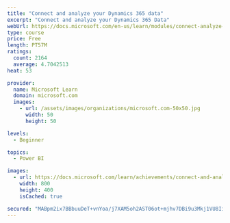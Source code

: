 ```yaml
---
title: "Connect and analyze your Dynamics 365 data​"
excerpt: "Connect and analyze your Dynamics 365 Data​"
webUrl: https://docs.microsoft.com/en-us/learn/modules/connect-analyze-dynamics-365-data/
type: course
price: Free
length: PT57M
ratings:
  count: 2164
  average: 4.7042513
heat: 53

provider:
  name: Microsoft Learn
  domain: microsoft.com
  images:
    - url: /assets/images/organizations/microsoft.com-50x50.jpg
      width: 50
      height: 50

levels:
  - Beginner

topics:
  - Power BI

images:
  - url: https://docs.microsoft.com/learn/achievements/connect-and-analyze-your-microsoft-dynamics-365-data-social.png
    width: 800
    height: 400
    isCached: true

secured: "MABpm2ix7BBbuuDeT+vnYoa/j7XAM5oh2AST06ot+mjhv7DBi9u3Mkj1VU8IicpN2wGPgIMbDf3DcyIMAi9gQWDTznQ0YCAXyONnRsLbuba3W23jgy9Uum0KEBwDXe2REKYlSJOalMo6rt57w/NFrqrXJitprnm5eAFPeorWgdJWX5Ve1hUyP1zAh+Ri15uEilxNQxwTHWWLSRZl11A7gL65ShsU2pDl89cR1bV3wEURFy1Igx+lkykO83cmGNxFA1h0uUi/jgE8ZynDRcA+Sf9S3aPUXcth4N7YNGKxK1K48wgoH+T5ENkHznu/ms+IOesu5gXgBoRPEvh0/Cyh65MC8aG+IxJ64g4Y1u3oEMPul2jYwIEVpGuqJQ8fGwPxbJ+dDbNQo5R85KemJS/zZfz2QFPKc1dorTt3ivfT6+Y=;HF2nhqbgDaIWkamXfstlRA=="
---
```



